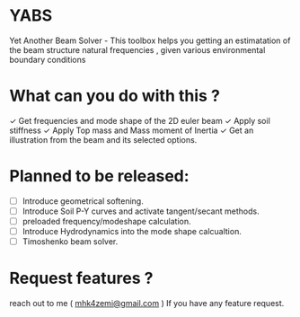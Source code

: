# YABS
Yet Another Beam Solver - This toolbox helps you getting an estimatation of the beam structure natural frequencies , given various environmental boundary conditions 


# What can you do with this ? 

&check; Get frequencies and mode shape of the 2D euler beam 
&check; Apply soil stiffness
&check; Apply Top mass and Mass moment of Inertia 
&check; Get an illustration from the beam and its selected options.

# Planned to be released:
- [ ] Introduce geometrical softening.
- [ ] Introduce Soil P-Y curves and activate tangent/secant methods.
- [ ] preloaded frequency/modeshape calculation.
- [ ] Introduce Hydrodynamics into the mode shape calcualtion. 
- [ ] Timoshenko beam solver.

# Request features ? 
reach out to me ( mhk4zemi@gmail.com ) If you have any feature request. 
